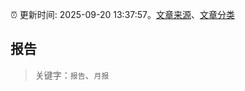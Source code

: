 :alarm_clock: 更新时间: 2025-09-20 13:37:57。[文章来源](/README.md)、[文章分类](/TAGS.md)

## 报告


> 关键字：`报告`、`月报`



